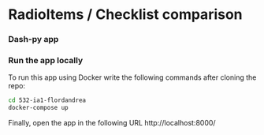# RadioItems / Checklist comparison

### Dash-py app 


### Run the app locally

To run this app using Docker write the following commands after cloning the repo:

```bash
cd 532-ia1-flordandrea
docker-compose up
```
Finally, open the app in the following URL http://localhost:8000/
